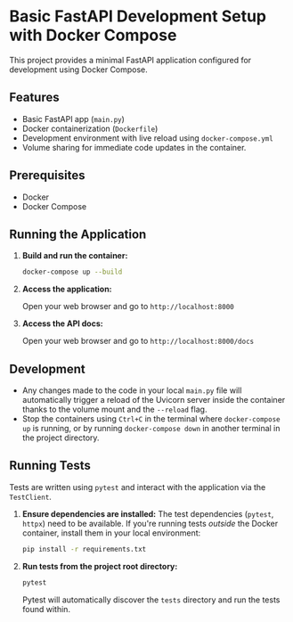 # Basic FastAPI Development Setup with Docker Compose

This project provides a minimal FastAPI application configured for development using Docker Compose.

## Features

*   Basic FastAPI app (`main.py`)
*   Docker containerization (`Dockerfile`)
*   Development environment with live reload using `docker-compose.yml`
*   Volume sharing for immediate code updates in the container.

## Prerequisites

*   Docker
*   Docker Compose

## Running the Application

1.  **Build and run the container:**

    ```bash
    docker-compose up --build
    ```

2.  **Access the application:**

    Open your web browser and go to `http://localhost:8000`

3.  **Access the API docs:**

    Open your web browser and go to `http://localhost:8000/docs`

## Development

*   Any changes made to the code in your local `main.py` file will automatically trigger a reload of the Uvicorn server inside the container thanks to the volume mount and the `--reload` flag.
*   Stop the containers using `Ctrl+C` in the terminal where `docker-compose up` is running, or by running `docker-compose down` in another terminal in the project directory.

## Running Tests

Tests are written using `pytest` and interact with the application via the `TestClient`.

1.  **Ensure dependencies are installed:** The test dependencies (`pytest`, `httpx`) need to be available. If you're running tests *outside* the Docker container, install them in your local environment:

    ```bash
    pip install -r requirements.txt
    ```

2.  **Run tests from the project root directory:**

    ```bash
    pytest
    ```

    Pytest will automatically discover the `tests` directory and run the tests found within.
